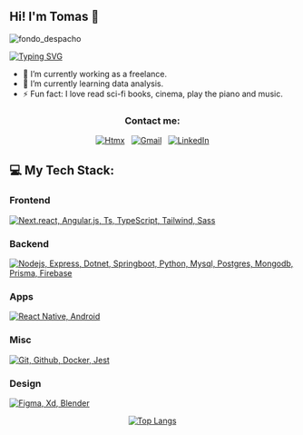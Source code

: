 ## Hi! I'm Tomas 👋
![fondo_despacho](https://github.com/tomashervas/tomashervas/assets/45578239/51d78e56-ac88-42af-9b7e-cf79db0b302e)

[![Typing SVG](https://readme-typing-svg.demolab.com?font=Fira+Code&weight=500&size=24&pause=500&random=false&width=435&lines=Full+stack+developer;Digital+designer;Mobile+app+developer)](https://git.io/typing-svg)

- 🔭 I’m currently working as a freelance.
- 🌱 I’m currently learning data analysis.
- ⚡ Fun fact: I love read sci-fi books, cinema, play the piano and music.

<div align="center">

### Contact me:
[![Htmx](https://skillicons.dev/icons?i=htmx)](https://www.josetomashervas.com) &nbsp;
[![Gmail](https://skillicons.dev/icons?i=gmail)](mailto:josetomashervas@gmail.com?subject=Hello%20Tomas,%20From%20Github) &nbsp;
[![LinkedIn](https://skillicons.dev/icons?i=linkedin)](https://www.linkedin.com/in/josetomashervas/)

</div>

 ## 💻 My Tech Stack:
 ### Frontend
 [![Next.react, Angular.js, Ts, TypeScript, Tailwind, Sass](https://skillicons.dev/icons?i=next,react,angular,js,ts,tailwind,sass)](https://skillicons.dev)
 ### Backend
 [![Nodejs, Express, Dotnet, Springboot, Python, Mysql, Postgres, Mongodb, Prisma, Firebase](https://skillicons.dev/icons?i=nodejs,express,dotnet,spring,py,mysql,postgres,mongodb,prisma,firebase)](https://skillicons.dev)
 ### Apps
 [![React Native, Android](https://skillicons.dev/icons?i=react,androidstudio)](https://skillicons.dev)
 ### Misc
 [![Git, Github, Docker, Jest](https://skillicons.dev/icons?i=git,github,docker,jest)](https://skillicons.dev)
 ### Design
 [![Figma, Xd, Blender](https://skillicons.dev/icons?i=figma,xd,blender)](https://skillicons.dev)

<div align="center">
 
[![Top Langs](https://github-readme-stats.vercel.app/api/top-langs/?username=tomashervas&layout=donut&theme=radical&hide=pascal,powershell)](https://github.com/tomashervas/github-readme-stats)

</div>
 
